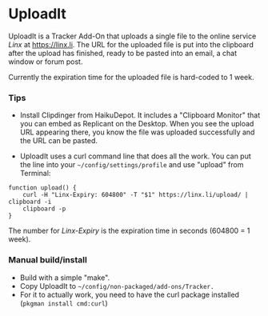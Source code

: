 # UploadIt

UploadIt is a Tracker Add-On that uploads a single file to the online service *Linx* at https://linx.li. The URL for the uploaded file is put into the clipboard after the upload has finished, ready to be pasted into an email, a chat window or forum post.

Currently the expiration time for the uploaded file is hard-coded to 1 week.

### Tips

* Install Clipdinger from HaikuDepot. It includes a "Clipboard Monitor" that you can embed as Replicant on the Desktop. When you see the upload URL appearing there, you know the file was uploaded successfully and the URL can be pasted.

* UploadIt uses a curl command line that does all the work. You can put the line into your ```~/config/settings/profile``` and use "upload" from Terminal:
```
function upload() {
	curl -H "Linx-Expiry: 604800" -T "$1" https://linx.li/upload/ | clipboard -i
	clipboard -p
}
```

The number for *Linx-Expiry* is the expiration time in seconds (604800 = 1 week).

### Manual build/install

* Build with a simple "make".
* Copy UploadIt to ```~/config/non-packaged/add-ons/Tracker.```
* For it to actually work, you need to have the curl package installed (```pkgman install cmd:curl```)
